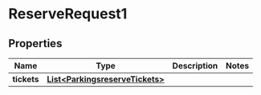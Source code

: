 
# ReserveRequest1

## Properties
Name | Type | Description | Notes
------------ | ------------- | ------------- | -------------
**tickets** | [**List&lt;ParkingsreserveTickets&gt;**](ParkingsreserveTickets.md) |  | 



